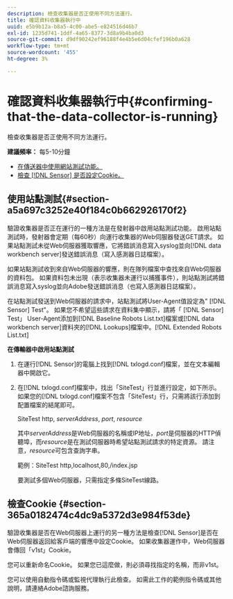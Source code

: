 ```yaml
---
description: 檢查收集器是否正使用不同方法運行。
title: 確認資料收集器執行中
uuid: e5b9b12a-b8a5-4c00-abe5-e824516d46b7
exl-id: 1235d741-1ddf-4a65-8377-3d8a9b4ba0d3
source-git-commit: d9df90242ef96188f4e4b5e6d04cfef196b0a628
workflow-type: tm+mt
source-wordcount: '455'
ht-degree: 3%

---
```


# 確認資料收集器執行中{#confirming-that-the-data-collector-is-running}

檢查收集器是否正使用不同方法運行。

**建議頻率：** 每5-10分鐘

* [在傳送器中使用網站測試功能。](../../../home/c-snsr-ovrvw/admin-sensor/c-data-cltr-rng.md#section-a5a697c3252e40f184c0b662926170f2)
* [檢查 [!DNL Sensor] 是否設定Cookie。](../../../home/c-snsr-ovrvw/admin-sensor/c-data-cltr-rng.md#section-365a0182474c4dc9a5372d3e984f53de)

## 使用站點測試{#section-a5a697c3252e40f184c0b662926170f2}

驗證收集器是否正在運行的一種方法是在發射器中啟用站點測試功能。 啟用站點測試時，發射器會定期（每60秒）向運行收集器的Web伺服器發送GET請求。 如果站點測試未從Web伺服器獲取響應，它將錯誤消息寫入syslog並向[!DNL data workbench server]發送錯誤消息（寫入感測器日誌檔案）。

如果站點測試收到來自Web伺服器的響應，則在隊列檔案中查找來自Web伺服器的資料包。 如果資料包未出現（表示收集器未運行以捕獲事件），則站點測試將錯誤消息寫入syslog並向Adobe發送錯誤消息（也寫入感測器日誌檔案）。

在站點測試發送到Web伺服器的請求中，站點測試將User-Agent值設定為&quot; [!DNL Sensor] Test&quot;。 如果您不希望這些請求在資料集中顯示，請將「 [!DNL Sensor] Test」 User-Agent添加到[!DNL Baseline Robots List.txt]檔案或[!DNL data workbench server]資料夾的[!DNL Lookups]檔案中。[!DNL Extended Robots List.txt]

**在傳輸器中啟用站點測試**

1. 在運行[!DNL Sensor]的電腦上找到[!DNL txlogd.conf]檔案，並在文本編輯器中開啟它。

1. 在[!DNL txlogd.conf]檔案中，找出「SiteTest」行並進行設定，如下所示。 如果您的[!DNL txlogd.conf]檔案不包含「SiteTest」行，只需將該行添加到配置檔案的結尾即可。

   SiteTest http, *serverAddress*, *port*, *resource*

   其中&#x200B;*serverAddress*&#x200B;是Web伺服器的名稱或IP地址，*port*&#x200B;是伺服器的HTTP偵聽埠，而&#x200B;*resource*&#x200B;是在測試伺服器時希望站點測試請求的特定資源。 請注意，*resource*&#x200B;可包含查詢字串。

   範例：SiteTest http,localhost,80,/index.jsp

   要測試多個Web伺服器，只需指定多條SiteTest線路。

## 檢查Cookie {#section-365a0182474c4dc9a5372d3e984f53de}

驗證收集器是否在Web伺服器上運行的另一種方法是檢查[!DNL Sensor]是否在Web伺服器返回給客戶端的響應中設定Cookie。 如果收集器運作中，Web伺服器會傳回「v1st」Cookie。

您可以重新命名Cookie。 如果您已這麼做，則必須尋找指定的名稱，而非v1st。

您可以使用自動指令碼或監視代理執行此檢查。 如需此工作的範例指令碼或其他說明，請連絡Adobe諮詢服務。
